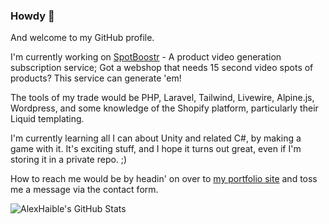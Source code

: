 ### Howdy 👋

And welcome to my GitHub profile.

I'm currently working on [SpotBoostr](https://spotboostr.com) - A product video generation subscription service; Got a webshop that needs 15 second video spots of products? This service can generate 'em!

The tools of my trade would be PHP, Laravel, Tailwind, Livewire, Alpine.js, Wordpress, and some knowledge of the Shopify platform, particularly their Liquid templating.

I'm currently learning all I can about Unity and related C#, by making a game with it. It's exciting stuff, and I hope it turns out great, even if I'm storing it in a private repo. ;)

How to reach me would be by headin' on over to [my portfolio site](https://alex.quest/contact) and toss me a message via the contact form.

![AlexHaible's GitHub Stats](https://github-readme-stats.vercel.app/api?username=alexhaible&count_private=true&hide=stars&theme=tokyonight)
